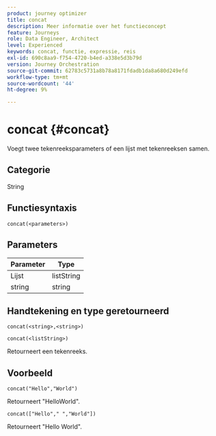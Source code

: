 ```yaml
---
product: journey optimizer
title: concat
description: Meer informatie over het functieconcept
feature: Journeys
role: Data Engineer, Architect
level: Experienced
keywords: concat, functie, expressie, reis
exl-id: 690c8aa9-f754-4720-b4ed-a338e5d3b79d
version: Journey Orchestration
source-git-commit: 62783c5731a8b78a8171fdadb1da8a680d249efd
workflow-type: tm+mt
source-wordcount: '44'
ht-degree: 9%

---
```


# concat {#concat}

Voegt twee tekenreeksparameters of een lijst met tekenreeksen samen.

## Categorie

String

## Functiesyntaxis

`concat(<parameters>)`

## Parameters

| Parameter | Type |
|-----------|------------------|
| Lijst | listString |
| string | string |

## Handtekening en type geretourneerd

`concat(<string>,<string>)`

`concat(<listString>)`

Retourneert een tekenreeks.

## Voorbeeld

`concat("Hello","World")`

Retourneert &quot;HelloWorld&quot;.

`concat(["Hello"," ","World"])`

Retourneert &quot;Hello World&quot;.
